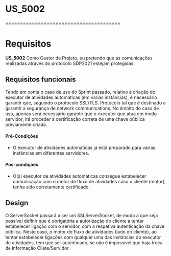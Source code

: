 # US_5002
=======================================
# Requisitos

**US_5002** Como Gestor de Projeto, eu pretendo que as comunicações realizadas através do protocolo SDP2021 estejam protegidas.

## Requisitos funcionais

Tendo em conta o caso de uso do Sprint passado, relativo à criação do executor de atividades automáticas (em várias instâncias), é necessário garantir que, seguindo o protocolo SSL/TLS. Protocolo tal que é destinado a garantir a segurança de network communications. No âmbito do caso de uso, apenas será necessário garantir que o executor que atua em modo servidor, irá proceder à certificação correta de uma chave pública previamente criada.  

#### Pré-Condições
* O executor de atividades automáticas já está preparado para várias instâncias em diferentes servidores.

#### Pós-condições
* O(s) executor de atividades automáticas consegue estabelecer comunicação com o motor de fluxo de atividades caso o cliente (motor), tenha sido corretamente certificado.

## Design

O ServerSocket passará a ser um SSLServerSocket, de modo a que seja possível definir que é obrigatória a autorização do cliente a tentar estabelecer ligação com o servidor, com a respetiva autenticação da chave pública. Neste caso, o motor de fluxo de atividades (lado do cliente), ao tentar estabelecer ligações com qualquer uma das instâncias do executor de atividades, tem que ser autenticado, se não é impossível que haja troca de informação Cliete/Servidor. 

